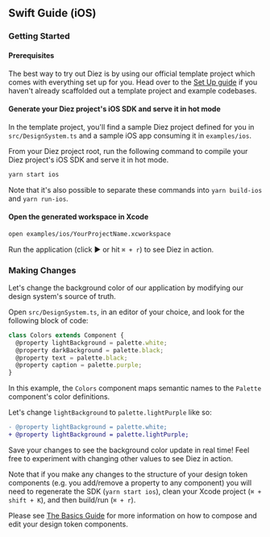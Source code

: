 ## Swift Guide (iOS)

### Getting Started

#### Prerequisites

The best way to try out Diez is by using our official template project which comes with everything set up for you. Head over to the [Set Up guide](/getting-started#set-up) if you haven't already scaffolded out a template project and example codebases.

#### Generate your Diez project's iOS SDK and serve it in hot mode

In the template project, you'll find a sample Diez project defined for you in `src/DesignSystem.ts` and a sample iOS app consuming it in `examples/ios`.

From your Diez project root, run the following command to compile your Diez project's iOS SDK and serve it in hot mode.

```bash
yarn start ios
```
<div class="note">Note that it's also possible to separate these commands into <code class="inline">yarn build-ios</code> and <code class="inline">yarn run-ios</code>.</div>

#### Open the generated workspace in Xcode

```bash
open examples/ios/YourProjectName.xcworkspace
```

Run the application (click ► or hit `⌘ + r`) to see Diez in action.

### Making Changes

Let's change the background color of our application by modifying our design system's source of truth.

Open `src/DesignSystem.ts`, in an editor of your choice, and look for the following block of code:

```typescript
class Colors extends Component {
  @property lightBackground = palette.white;
  @property darkBackground = palette.black;
  @property text = palette.black;
  @property caption = palette.purple;
}
```

In this example, the `Colors` component maps semantic names to the `Palette` component's color definitions.

Let's change `lightBackground` to `palette.lightPurple` like so:

```Diff
- @property lightBackground = palette.white;
+ @property lightBackground = palette.lightPurple;
```

Save your changes to see the background color update in real time! Feel free to experiment with changing other values to see Diez in action.

Note that if you make any changes to the structure of your design token components (e.g. you add/remove a property to any component) you will need to regenerate the SDK (`yarn start ios`), clean your Xcode project (`⌘ + shift + K`), and then build/run (`⌘ + r`).

Please see [The Basics Guide](/getting-started/the-basics) for more information on how to compose and edit your design token components.